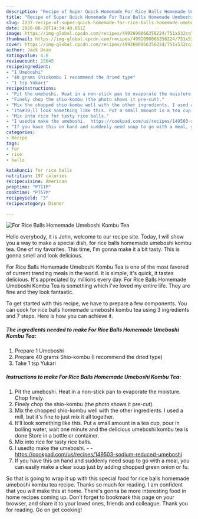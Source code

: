 ```yaml
---
description: "Recipe of Super Quick Homemade For Rice Balls Homemade Umeboshi Kombu Tea"
title: "Recipe of Super Quick Homemade For Rice Balls Homemade Umeboshi Kombu Tea"
slug: 2237-recipe-of-super-quick-homemade-for-rice-balls-homemade-umeboshi-kombu-tea
date: 2020-08-20T14:34:40.051Z
image: https://img-global.cpcdn.com/recipes/4992690866356224/751x532cq70/for-rice-balls-homemade-umeboshi-kombu-tea-recipe-main-photo.jpg
thumbnail: https://img-global.cpcdn.com/recipes/4992690866356224/751x532cq70/for-rice-balls-homemade-umeboshi-kombu-tea-recipe-main-photo.jpg
cover: https://img-global.cpcdn.com/recipes/4992690866356224/751x532cq70/for-rice-balls-homemade-umeboshi-kombu-tea-recipe-main-photo.jpg
author: Jack Dean
ratingvalue: 4.6
reviewcount: 15045
recipeingredient:
- "1 Umeboshi"
- "40 grams Shiokombu I recommend the dried type"
- "1 tsp Yukari"
recipeinstructions:
- "Pit the umeboshi. Heat in a non-stick pan to evaporate the moisture. Chop finely."
- "Finely chop the shio-kombu (the photo shows it pre-cut)."
- "Mix the chopped shio-kombu well with the other ingredients. I used a mill, but it&#39;s fine to just mix it all together."
- "It&#39;ll look something like this. Put a small amount in a tea cup, pour in boiling water, wait one minute and the delicious umeboshi kombu tea is done Store in a bottle or container."
- "Mix into rice for tasty rice balls."
- "I usedto make the umeboshi.  https://cookpad.com/us/recipes/149503-sodium-reduced-umeboshi"
- "If you have this on hand and suddenly need soup to go with a meal, you can easily make a clear soup just by adding chopped green onion or fu."
categories:
- Recipe
tags:
- for
- rice
- balls

katakunci: for rice balls 
nutrition: 197 calories
recipecuisine: American
preptime: "PT11M"
cooktime: "PT57M"
recipeyield: "3"
recipecategory: Dinner

---
```



![For Rice Balls Homemade Umeboshi Kombu Tea](https://img-global.cpcdn.com/recipes/4992690866356224/751x532cq70/for-rice-balls-homemade-umeboshi-kombu-tea-recipe-main-photo.jpg)

Hello everybody, it is John, welcome to our recipe site. Today, I will show you a way to make a special dish, for rice balls homemade umeboshi kombu tea. One of my favorites. This time, I'm gonna make it a bit tasty. This is gonna smell and look delicious.

For Rice Balls Homemade Umeboshi Kombu Tea is one of the most favored of current trending meals in the world. It is simple, it's quick, it tastes delicious. It's appreciated by millions every day. For Rice Balls Homemade Umeboshi Kombu Tea is something which I've loved my entire life. They are fine and they look fantastic.




To get started with this recipe, we have to prepare a few components. You can cook for rice balls homemade umeboshi kombu tea using 3 ingredients and 7 steps. Here is how you can achieve it.

<!--inarticleads1-->

##### The ingredients needed to make For Rice Balls Homemade Umeboshi Kombu Tea:

1. Prepare 1 Umeboshi
1. Prepare 40 grams Shio-kombu (I recommend the dried type)
1. Take 1 tsp Yukari




<!--inarticleads2-->

##### Instructions to make For Rice Balls Homemade Umeboshi Kombu Tea:

1. Pit the umeboshi. Heat in a non-stick pan to evaporate the moisture. Chop finely.
1. Finely chop the shio-kombu (the photo shows it pre-cut).
1. Mix the chopped shio-kombu well with the other ingredients. I used a mill, but it&#39;s fine to just mix it all together.
1. It&#39;ll look something like this. Put a small amount in a tea cup, pour in boiling water, wait one minute and the delicious umeboshi kombu tea is done Store in a bottle or container.
1. Mix into rice for tasty rice balls.
1. I usedto make the umeboshi. -  - https://cookpad.com/us/recipes/149503-sodium-reduced-umeboshi
1. If you have this on hand and suddenly need soup to go with a meal, you can easily make a clear soup just by adding chopped green onion or fu.




So that is going to wrap it up with this special food for rice balls homemade umeboshi kombu tea recipe. Thanks so much for reading. I am confident that you will make this at home. There's gonna be more interesting food in home recipes coming up. Don't forget to bookmark this page on your browser, and share it to your loved ones, friends and colleague. Thank you for reading. Go on get cooking!
